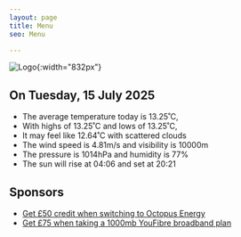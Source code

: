 ```yaml
---
layout: page
title: Menu
seo: Menu

---
```


![Logo](/images/logo.jpg){:width="832px"}

<!-- weather_marker starts -->
## On Tuesday, 15 July 2025

- The average temperature today is 13.25˚C,
- With highs of 13.25˚C and lows of 13.25˚C,
- It may feel like 12.64˚C with scattered clouds
- The wind speed is 4.81m/s and visibility is 10000m
- The pressure is 1014hPa and humidity is 77%
- The sun will rise at 04:06 and set at 20:21

<!-- weather_marker ends -->

## Sponsors

- [Get £50 credit when switching to Octopus Energy](https://bit.ly/3oD1nnS)
- [Get £75 when taking a 1000mb YouFibre broadband plan](https://aklam.io/91zWhU?)
